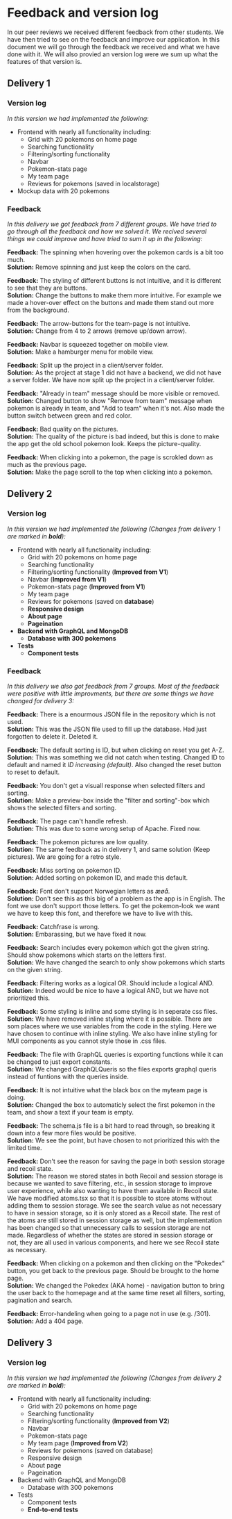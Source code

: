 # Feedback and version log

In our peer reviews we received different feedback from other students. We have then tried to see on the feedback and improve our application. In this document we will go through the feedback we received and what we have done with it. We will also provied an version log were we sum up what the features of that version is.

## Delivery 1

### Version log

_In this version we had implemented the following:_

- Frontend with nearly all functionality including:
  - Grid with 20 pokemons on home page
  - Searching functionality
  - Filtering/sorting functionality
  - Navbar
  - Pokemon-stats page
  - My team page
  - Reviews for pokemons (saved in localstorage)
- Mockup data with 20 pokemons

### Feedback

_In this delivery we got feedback from 7 different groups. We have tried to go through all the feedback and how we solved it. We recived several things we could improve and have tried to sum it up in the following:_

**Feedback:** The spinning when hovering over the pokemon cards is a bit too much. <br>
**Solution:** Remove spinning and just keep the colors on the card.

**Feedback:** The styling of different buttons is not intuitive, and it is different to see that they are buttons.<br>
**Solution:** Change the buttons to make them more intuitive. For example we made a hover-over effect on the buttons and made them stand out more from the background.

**Feedback:** The arrow-buttons for the team-page is not intuitive.<br>
**Solution:** Change from 4 to 2 arrows (remove up/down arrow).

**Feedback:** Navbar is squeezed together on mobile view.<br>
**Solution:** Make a hamburger menu for mobile view.

**Feedback:** Split up the project in a client/server folder.<br>
**Solution:** As the project at stage 1 did not have a backend, we did not have a server folder. We have now split up the project in a client/server folder.

**Feedback:** "Already in team" message should be more visible or removed.<br>
**Solution:** Changed button to show "Remove from team" message when pokemon is already in team, and "Add to team" when it's not. Also made the button switch between green and red color.

**Feedback:** Bad quality on the pictures.<br>
**Solution:** The quality of the picture is bad indeed, but this is done to make the app get the old school pokemon look. Keeps the picture-quality.

**Feedback:** When clicking into a pokemon, the page is scrokled down as much as the previous page.<br>
**Solution:** Make the page scroll to the top when clicking into a pokemon.

## Delivery 2

### Version log

_In this version we had implemented the following (Changes from delivery 1 are marked in **bold**):_

- Frontend with nearly all functionality including:
  - Grid with 20 pokemons on home page
  - Searching functionality
  - Filtering/sorting functionality (**Improved from V1**)
  - Navbar (**Improved from V1**)
  - Pokemon-stats page (**Improved from V1**)
  - My team page
  - Reviews for pokemons (saved on **database**)
  - **Responsive design**
  - **About page**
  - **Pageination**
- **Backend with GraphQL and MongoDB**
  - **Database with 300 pokemons**
- **Tests**
  - **Component tests**

### Feedback

_In this delivery we also got feedback from 7 groups. Most of the feedback were positive with little improvments, but there are some things we have changed for delivery 3:_

**Feedback:** There is a enourmous JSON file in the repository which is not used.<br>
**Solution:** This was the JSON file used to fill up the database. Had just forgotten to delete it. Deleted it.

**Feedback:** The default sorting is ID, but when clicking on reset you get A-Z.<br>
**Solution:** This was something we did not catch when testing. Changed ID to default and named it _ID increasing (default)_. Also changed the reset button to reset to default.

**Feedback:** You don't get a visuall response when selected filters and sorting.<br>
**Solution:** Make a preview-box inside the "filter and sorting"-box which shows the selected filters and sorting.

**Feedback:** The page can't handle refresh.<br>
**Solution:** This was due to some wrong setup of Apache. Fixed now.

**Feedback:** The pokemon pictures are low quality.<br>
**Solution:** The same feedback as in delivery 1, and same solution (Keep pictures). We are going for a retro style.

**Feedback:** Miss sorting on pokemon ID.<br>
**Solution:** Added sorting on pokemon ID, and made this default.

**Feedback:** Font don't support Norwegian letters as _æøå_.<br>
**Solution:** Don't see this as this big of a problem as the app is in English. The font we use don't support those letters. To get the pokemon-look we want we have to keep this font, and therefore we have to live with this.

**Feedback:** Catchfrase is wrong.<br>
**Solution:** Embarassing, but we have fixed it now.

**Feedback:** Search includes every pokemon which got the given string. Should show pokemons which starts on the letters first.<br>
**Solution:** We have changed the search to only show pokemons which starts on the given string.

**Feedback:** Filtering works as a logical OR. Should include a logical AND.<br>
**Solution:** Indeed would be nice to have a logical AND, but we have not prioritized this.

**Feedback:** Some styling is inline and some styling is in seperate css files.<br>
**Solution:** We have removed inline styling where it is possible. There are som places where we use variables from the code in the styling. Here we have chosen to continue with inline styling. We also have inline styling for MUI components as you cannot style those in .css files.<br>

**Feedback:** The file with GraphQL queries is exporting functions while it can be changed to just export constants.<br>
**Solution:** We changed GraphQLQueris so the files exports graphql queris instead of funtions with the queries inside.<br>

**Feedback:** It is not intuitive what the black box on the myteam page is doing.<br>
**Solution:** Changed the box to automaticly select the first pokemon in the team, and show a text if your team is empty.

**Feedback:** The schema.js file is a bit hard to read through, so breaking it down into a few more files would be positive.<br>
**Solution:** We see the point, but have chosen to not prioritized this with the limited time.

**Feedback:** Don't see the reason for saving the page in both session storage and recoil state.<br>
**Solution:**
The reason we stored states in both Recoil and session storage is because we wanted to save filtering, etc., in session storage to improve user experience, while also wanting to have them available in Recoil state. We have modified atoms.tsx so that it is possible to store atoms without adding them to session storage. We see the search value as not necessary to have in session storage, so it is only stored as a Recoil state. The rest of the atoms are still stored in session storage as well, but the implementation has been changed so that unnecessary calls to session storage are not made. Regardless of whether the states are stored in session storage or not, they are all used in various components, and here we see Recoil state as necessary. <br>


**Feedback:** When clicking on a pokemon and then clicking on the "Pokedex" button, you get back to the previous page. Should be brought to the home page.<br>
**Solution:** We changed the Pokedex (AKA home) - navigation button to bring the user back to the homepage and at the same time reset all filters, sorting, pagination and search. <br>

**Feedback:** Error-handeling when going to a page not in use (e.g. /301).<br>
**Solution:** Add a 404 page.

## Delivery 3

### Version log

_In this version we had implemented the following (Changes from delivery 2 are marked in **bold**):_

- Frontend with nearly all functionality including:
  - Grid with 20 pokemons on home page
  - Searching functionality
  - Filtering/sorting functionality (**Improved from V2**)
  - Navbar
  - Pokemon-stats page
  - My team page (**Improved from V2**)
  - Reviews for pokemons (saved on database)
  - Responsive design
  - About page
  - Pageination
- Backend with GraphQL and MongoDB
  - Database with 300 pokemons
- Tests
  - Component tests
  - **End-to-end tests**
